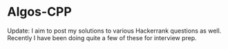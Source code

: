 # Algos-CPP
Update: I aim to post my solutions to various Hackerrank questions as well. Recently I have been doing quite a few of these for interview prep.
